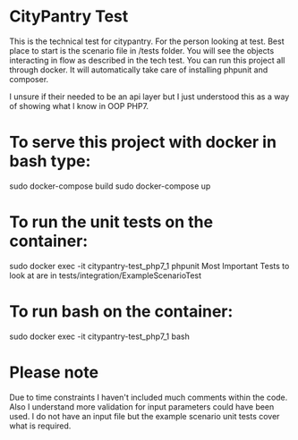 # CityPantry Test

This is the technical test for citypantry. 
For the person looking at test. Best place to start is the scenario file in /tests folder.
You will see the objects interacting in flow as described in the tech test.
You can run this project all through docker. It will automatically take care of installing phpunit and composer.

I unsure if their needed to be an api layer but I just understood this as a way of showing what I know in OOP PHP7.

# To serve this project with docker in bash type:
sudo docker-compose build
sudo docker-compose up

# To run the unit tests on the container:
sudo docker exec -it citypantry-test_php7_1 phpunit
Most Important Tests to look at are in tests/integration/ExampleScenarioTest


# To run bash on the container:
sudo docker exec -it citypantry-test_php7_1 bash

# Please note
Due to time constraints I haven't included much comments within the code.
Also I understand more validation for input parameters could have been used.
I do not have an input file but the example scenario unit tests cover what is required.